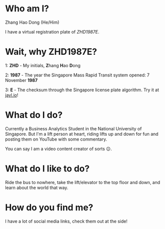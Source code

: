 # Who am I?
Zhang Hao Dong (He/Him)

I have a virtual registration plate of _ZHD1987E_.

# Wait, why ZHD1987E?

1: **ZHD** - My initials, **Z**hang **H**ao **D**ong

2: **1987** - The year the Singapore Mass Rapid Transit system opened: 7 November **1987**

3: **E** - The checksum through the Singapore license plate algorithm. Try it at [jayl.io](https://jayl.io/)!

# What do I do?
Currently a Business Analytics Student in the National University of Singapore. But I'm a lift person at heart, riding lifts up and down for fun and posting them on YouTube with some commentary.

You can say I am a video content creator of sorts 😉.

# What do I like to do?
Ride the bus to nowhere, take the lift/elevator to the top floor and down, and learn about the world that way.

# How do you find me?
I have a lot of social media links, check them out at the side!
